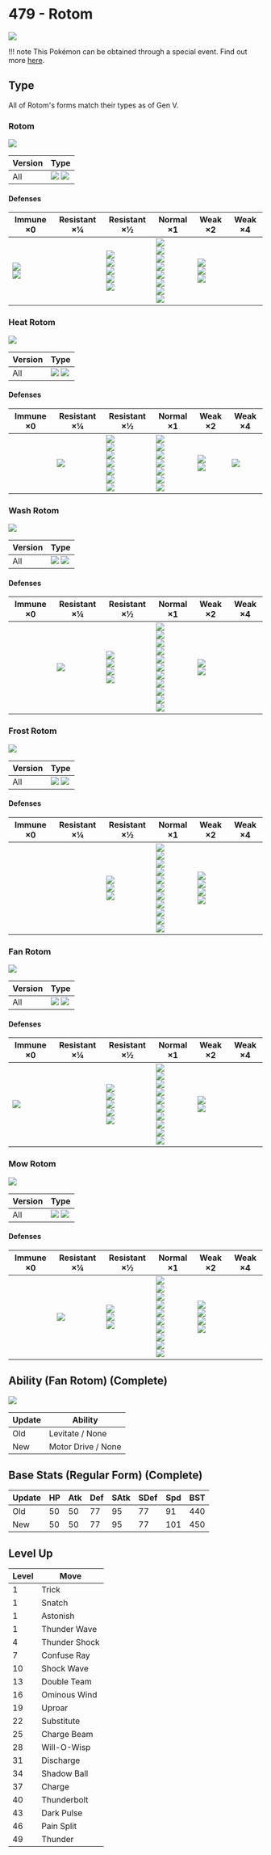 # 479 - Rotom
![][479]

!!! note
    This Pokémon can be obtained through a special event. Find out more [here](../../special_events/#rotom).
## Type

All of Rotom's forms match their types as of Gen V.

### Rotom
![][479]

Version | Type
---     | ---
All     | ![][electric]  ![][ghost]

#### Defenses

Immune ×0                        | Resistant ×¼ | Resistant ×½                                                              | Normal ×1                                                                                                       | Weak ×2                                    | Weak ×4
---                              | ---          | ---                                                                       | ---                                                                                                             | ---                                        | ---
![][normal]<br>![][fighting]<br> | &nbsp;       | ![][flying]<br>![][poison]<br>![][bug]<br>![][steel]<br>![][electric]<br> | ![][rock]<br>![][fire]<br>![][water]<br>![][grass]<br>![][psychic]<br>![][ice]<br>![][dragon]<br>![][fairy]<br> | ![][ground]<br>![][ghost]<br>![][dark]<br> | &nbsp;

### Heat Rotom
![][479-heat]

Version | Type
---     | ---
All     | ![][electric]  ![][fire]

#### Defenses

Immune ×0 | Resistant ×¼   | Resistant ×½                                                                                      | Normal ×1                                                                                                 | Weak ×2                     | Weak ×4
---       | ---            | ---                                                                                               | ---                                                                                                       | ---                         | ---
&nbsp;    | ![][steel]<br> | ![][flying]<br>![][bug]<br>![][fire]<br>![][grass]<br>![][electric]<br>![][ice]<br>![][fairy]<br> | ![][normal]<br>![][fighting]<br>![][poison]<br>![][ghost]<br>![][psychic]<br>![][dragon]<br>![][dark]<br> | ![][rock]<br>![][water]<br> | ![][ground]<br>

### Wash Rotom
![][479-wash]

Version | Type
---     | ---
All     | ![][electric]  ![][water]

#### Defenses

Immune ×0 | Resistant ×¼   | Resistant ×½                                           | Normal ×1                                                                                                                                                         | Weak ×2                       | Weak ×4
---       | ---            | ---                                                    | ---                                                                                                                                                               | ---                           | ---
&nbsp;    | ![][steel]<br> | ![][flying]<br>![][fire]<br>![][water]<br>![][ice]<br> | ![][normal]<br>![][fighting]<br>![][poison]<br>![][rock]<br>![][bug]<br>![][ghost]<br>![][electric]<br>![][psychic]<br>![][dragon]<br>![][dark]<br>![][fairy]<br> | ![][ground]<br>![][grass]<br> | &nbsp;

### Frost Rotom
![][479-frost]

Version | Type
---     | ---
All     | ![][electric]  ![][ice]

#### Defenses

Immune ×0 | Resistant ×¼ | Resistant ×½                                 | Normal ×1                                                                                                                                                    | Weak ×2                                                    | Weak ×4
---       | ---          | ---                                          | ---                                                                                                                                                          | ---                                                        | ---
&nbsp;    | &nbsp;       | ![][flying]<br>![][electric]<br>![][ice]<br> | ![][normal]<br>![][poison]<br>![][bug]<br>![][ghost]<br>![][steel]<br>![][water]<br>![][grass]<br>![][psychic]<br>![][dragon]<br>![][dark]<br>![][fairy]<br> | ![][fighting]<br>![][ground]<br>![][rock]<br>![][fire]<br> | &nbsp;

### Fan Rotom
![][479-fan]

Version | Type
---     | ---
All     | ![][electric]  ![][flying]

#### Defenses

Immune ×0       | Resistant ×¼ | Resistant ×½                                                             | Normal ×1                                                                                                                                          | Weak ×2                   | Weak ×4
---             | ---          | ---                                                                      | ---                                                                                                                                                | ---                       | ---
![][ground]<br> | &nbsp;       | ![][fighting]<br>![][flying]<br>![][bug]<br>![][steel]<br>![][grass]<br> | ![][normal]<br>![][poison]<br>![][ghost]<br>![][fire]<br>![][water]<br>![][electric]<br>![][psychic]<br>![][dragon]<br>![][dark]<br>![][fairy]<br> | ![][rock]<br>![][ice]<br> | &nbsp;

### Mow Rotom
![][479-mow]

Version | Type
---     | ---
All     | ![][electric]  ![][grass]

#### Defenses

Immune ×0 | Resistant ×¼      | Resistant ×½                               | Normal ×1                                                                                                                                           | Weak ×2                                              | Weak ×4
---       | ---               | ---                                        | ---                                                                                                                                                 | ---                                                  | ---
&nbsp;    | ![][electric]<br> | ![][steel]<br>![][water]<br>![][grass]<br> | ![][normal]<br>![][fighting]<br>![][flying]<br>![][ground]<br>![][rock]<br>![][ghost]<br>![][psychic]<br>![][dragon]<br>![][dark]<br>![][fairy]<br> | ![][poison]<br>![][bug]<br>![][fire]<br>![][ice]<br> | &nbsp;


## Ability (Fan Rotom) (Complete)

![][479-fan]

Update | Ability
---    | ---
Old    | Levitate / None
New    | Motor Drive / None

## Base Stats (Regular Form) (Complete)

Update | HP  | Atk | Def | SAtk | SDef | Spd | BST
---    | --- | --- | --- | ---  | ---  | --- | ---
Old    | 50  | 50  | 77  | 95   | 77   | 91  | 440
New    | 50  | 50  | 77  | 95   | 77   | 101 | 450

## Level Up

Level | Move
---   | ---
1     | Trick
1     | Snatch
1     | Astonish
1     | Thunder Wave
4     | Thunder Shock
7     | Confuse Ray
10    | Shock Wave
13    | Double Team
16    | Ominous Wind
19    | Uproar
22    | Substitute
25    | Charge Beam
28    | Will-O-Wisp
31    | Discharge
34    | Shadow Ball
37    | Charge
40    | Thunderbolt
43    | Dark Pulse
46    | Pain Split
49    | Thunder

[479-fan]: ../img/pokemon/479-fan.png
[479-frost]: ../img/pokemon/479-frost.png
[479-heat]: ../img/pokemon/479-heat.png
[479-mow]: ../img/pokemon/479-mow.png
[479-wash]: ../img/pokemon/479-wash.png
[479]: ../img/pokemon/479.png
[normal]: ../img/types/normal.png
[fire]: ../img/types/fire.png
[fighting]: ../img/types/fighting.png
[water]: ../img/types/water.png
[flying]: ../img/types/flying.png
[grass]: ../img/types/grass.png
[poison]: ../img/types/poison.png
[electric]: ../img/types/electric.png
[ground]: ../img/types/ground.png
[psychic]: ../img/types/psychic.png
[rock]: ../img/types/rock.png
[ice]: ../img/types/ice.png
[bug]: ../img/types/bug.png
[dragon]: ../img/types/dragon.png
[ghost]: ../img/types/ghost.png
[dark]: ../img/types/dark.png
[steel]: ../img/types/steel.png
[fairy]: ../img/types/fairy.png
